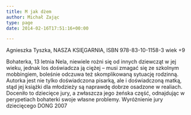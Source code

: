 ```yaml
---
title: M jak dżem
author: Michał Zając
type: page
date: 2014-02-16T17:51:16+00:00

---
```

Agnieszka Tyszka, NASZA KSIĘGARNIA, ISBN 978-83-10-1158-3 wiek +9

Bohaterka, 13 letnia Nela, niewiele rożni się od innych dziewcząt w jej wieku, jednak los doświadcza ją ciężej – musi zmagać się ze szkolnym mobbingiem, boleśnie odczuwa też skomplikowaną sytuację rodzinną. Autorka jest nie tylko doświadczona pisarką, ale i doświadczoną matką, stąd jej książki dla młodzieży są naprawdę dobrze osadzone w realiach. Doceniło to dziecięce jury, a zwłaszcza jego żeńska część, odnajdując w perypetiach bohaterki swoje własne problemy. Wyróżnienie jury dziecięcego DONG 2007